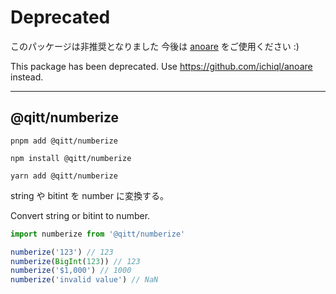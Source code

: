 # Deprecated

このパッケージは非推奨となりました
今後は [anoare](https://github.com/ichiql/anoare) をご使用ください :)

This package has been deprecated.
Use https://github.com/ichiql/anoare instead.

---

## @qitt/numberize

```shell
pnpm add @qitt/numberize
```

```shell
npm install @qitt/numberize
```

```shell
yarn add @qitt/numberize
```

string や bitint を number に変換する。

Convert string or bitint to number.

```js
import numberize from '@qitt/numberize'

numberize('123') // 123
numberize(BigInt(123)) // 123
numberize('$1,000') // 1000
numberize('invalid value') // NaN
```
